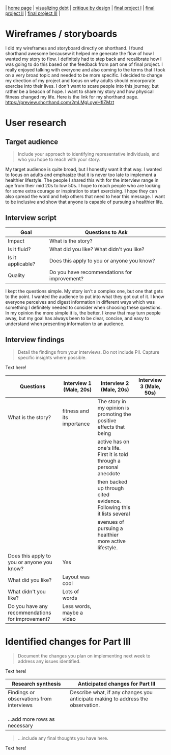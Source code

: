 | [home page](https://cmustudent.github.io/tswd-portfolio-templates/) | [visualizing debt](visualizing-government-debt) | [critique by design](critique-by-design) | [final project I](final-project-part-one) | [final project II](final-project-part-two) | [final project III](final-project-part-three) |

# Wireframes / storyboards
I did my wireframes and storyboard directly on shorthand. I found shorthand awesome becausew it helped me generate the flow of how I wanted my story to flow. I definitely had to step back and recalibrate how I was going to do this based on the feedback from part one of final project. I really enjoyed talking with everyone and also coming to the terms that I took on a very broad topic and needed to be more specific. I decided to change my direction of my project and focus on why adults should encorporate exercise into their lives. I don't want to scare people into this journey, but rather be a beacon of hope. I want to share my story and how physical fitness changed my life. 
Here is the link for my shorthand page. https://preview.shorthand.com/2mLMgLoyeHflZMzt

# User research 

## Target audience
> Include your approach to identifying representative individuals, and who you hope to reach with your story. 

My target audience is quite broad, but I honestly want it that way. I wanted to focus on adults and emphasize that it is never too late to implement a healthier lifestyle. The people I shared this with for the interview range in age from their mid 20s to low 50s. I hope to reach people who are looking for some extra courage or inspiration to start exercising. I hope they can also spread the word and help others that need to hear this message. I want to be inclusive and show that anyone is capable of pursuing a healthier life. 

## Interview script

| Goal                | Questions to Ask                            |
|---------------------|---------------------------------------------|
| Impact              | What is the story?                          |
| Is it fluid?        | What did you like? What didn't you like?    |
| Is it applicable?   | Does this apply to you or anyone you know?  |
| Quality             | Do you have recommendations for improvement?|

I kept the questions simple. My story isn't a complex one, but one that gets to the point. I wanted the audience to put into what they got out of it. I know everyone perceives and digest information in different ways which was something I definitely needed to consider when choosing these questions. In my opinion the more simple it is, the better. I know that may turn people away, but my goal has always been to be clear, concise, and easy to understand when presenting information to an audience. 

## Interview findings
> Detail the findings from your interviews.  Do not include PII.  Capture specific insights where possible.

Text here!

| Questions                                       | Interview 1 (Male, 20s)      | Interview 2 (Male, 20s)                                               | Interview 3 (Male, 50s) |
|-------------------------------------------------|------------------------------|-----------------------------------------------------------------------|-------------------------|
| What is the story?                              | fitness and its importance   | The story in my opinion is promoting the positive effects that being  |                         | 
|                                                 |                              | active has on one's life. First it is told through a personal anecdote|                         |
|                                                 |                              | then backed up through cited evidence. Following this it lists several|                         |
|                                                 |                              | avenues of pursuing a healthier more active lifestyle.                |                         |
| Does this apply to you or anyone you know?      | Yes                          |                                                                       |                         |
| What did you like?                              | Layout was cool              |                                                                       |                         |
| What didn't you like?                           | Lots of words                |                                                                       |                         |
| Do you have any recommendations for improvement?| Less words, maybe a video    |                                                                       |                         |

# Identified changes for Part III
> Document the changes you plan on implementing next week to address any issues identified.  

Text here!

| Research synthesis                       | Anticipated changes for Part III                                                |
|------------------------------------------|---------------------------------------------------------------------------------|
| Findings or observations from interviews | Describe what, if any changes you anticipate making to address the observation. |
|                                          |                                                                                 |
|                                          |                                                                                 |
|                                          |                                                                                 |
| ...add more rows as necessary            |                                                                                 |

> ...include any final thoughts you have here. 

Text here!

